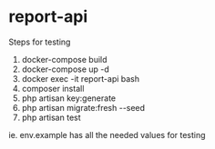 # report-api

Steps for testing

1. docker-compose build
2. docker-compose up -d
2. docker exec -it report-api bash
3. composer install
4. php artisan key:generate
5. php artisan migrate:fresh --seed
6. php artisan test

ie. env.example has all the needed values for testing